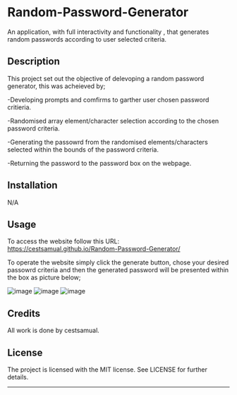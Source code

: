 # Random-Password-Generator
An application, with full interactivity and functionality , that generates random passwords according to user selected criteria.

## Description

This project set out the objective of delevoping a random password generator, this was acheieved by;

-Developing prompts and comfirms to garther user chosen password critieria.

-Randomised array element/character selection according to the chosen password criteria.

-Generating the passowrd from the randomised elements/characters selected within the bounds of the password criteria.

-Returning the password to the password box on the webpage.

## Installation

N/A

## Usage

To access the website follow this URL: https://cestsamual.github.io/Random-Password-Generator/

To operate the website simply click the generate button, chose your desired passowrd criteria and then the generated password will be presented within the box as picture below; 

![image](https://github.com/CestSamual/Console-Finances/assets/148571604/7810f374-7ed1-4eeb-8eaa-7fdbdafb49c0)
![image](https://github.com/CestSamual/Console-Finances/assets/148571604/5d6b899d-3231-48cd-87a1-b64bd958b1bf)
![image](https://github.com/CestSamual/Console-Finances/assets/148571604/0e8da324-a4b6-4171-a947-a53303e9a0d1)
## Credits

All work is done by cestsamual.

## License

The project is licensed with the MIT license. See LICENSE for further details.

---
